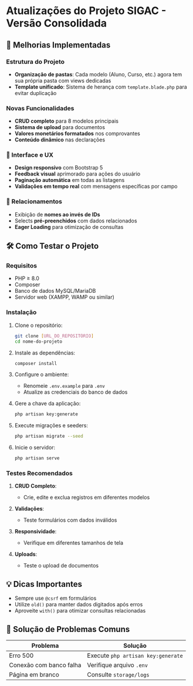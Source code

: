 #  Atualizações do Projeto SIGAC - Versão Consolidada

## 🔄 Melhorias Implementadas

### Estrutura do Projeto
- **Organização de pastas**: Cada modelo (Aluno, Curso, etc.) agora tem sua própria pasta com views dedicadas
- **Template unificado**: Sistema de herança com `template.blade.php` para evitar duplicação

### Novas Funcionalidades
- **CRUD completo** para 8 modelos principais
- **Sistema de upload** para documentos
- **Valores monetários formatados** nos comprovantes
- **Conteúdo dinâmico** nas declarações

### 🎨 Interface e UX
- **Design responsivo** com Bootstrap 5
- **Feedback visual** aprimorado para ações do usuário
- **Paginação automática** em todas as listagens
- **Validações em tempo real** com mensagens específicas por campo

### 🔗 Relacionamentos
- Exibição de **nomes ao invés de IDs**
- Selects **pré-preenchidos** com dados relacionados
- **Eager Loading** para otimização de consultas

## 🛠️ Como Testar o Projeto

### Requisitos
- PHP ≥ 8.0
- Composer
- Banco de dados MySQL/MariaDB
- Servidor web (XAMPP, WAMP ou similar)

### Instalação
1. Clone o repositório:
   ```bash
   git clone [URL_DO_REPOSITÓRIO]
   cd nome-do-projeto
   ```

2. Instale as dependências:
   ```bash
   composer install
   ```

3. Configure o ambiente:
   - Renomeie `.env.example` para `.env`
   - Atualize as credenciais do banco de dados

4. Gere a chave da aplicação:
   ```bash
   php artisan key:generate
   ```

5. Execute migrações e seeders:
   ```bash
   php artisan migrate --seed
   ```

6. Inicie o servidor:
   ```bash
   php artisan serve
   ```

### Testes Recomendados
1. **CRUD Completo**:
   - Crie, edite e exclua registros em diferentes modelos
   
2. **Validações**:
   - Teste formulários com dados inválidos

3. **Responsividade**:
   - Verifique em diferentes tamanhos de tela

4. **Uploads**:
   - Teste o upload de documentos

## 💡 Dicas Importantes
- Sempre use `@csrf` em formulários
- Utilize `old()` para manter dados digitados após erros
- Aproveite `with()` para otimizar consultas relacionadas

## 🔧 Solução de Problemas Comuns

| Problema               | Solução                          |
|------------------------|----------------------------------|
| Erro 500               | Execute `php artisan key:generate` |
| Conexão com banco falha| Verifique arquivo `.env`         |
| Página em branco       | Consulte `storage/logs`          |

